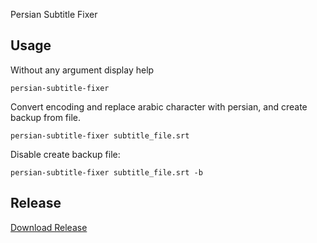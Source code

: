 Persian Subtitle Fixer

## Usage
Without any argument display help
```shell
persian-subtitle-fixer
```
Convert encoding and replace arabic character with persian, and create backup from file.
```shell
persian-subtitle-fixer subtitle_file.srt
```
Disable create backup file:
```shell
persian-subtitle-fixer subtitle_file.srt -b
```

## Release
[Download Release](https://github.com/parsa-kafi/persian-subtitle-fixer/releases)